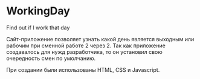 # WorkingDay
Find out if I work that day 

Сайт-приложение позволяет узнать какой день является выходным или рабочим при сменной работе 2 через 2. Так как приложение создавалось для нужд разработчика, то он установил свою очередность смен по умолчанию.

При создании были использованы HTML, CSS и Javascript.
